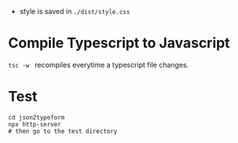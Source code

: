 - style is saved in `./dist/style.css`

# Compile Typescript to Javascript
`tsc -w ` recompiles everytime a typescript file changes.

# Test
``` shell
cd json2typeform
npx http-server
# then go to the test directory
```
